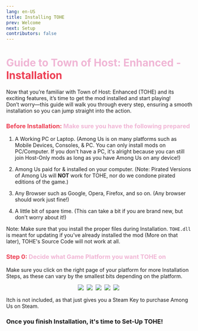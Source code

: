 ```yaml
---
lang: en-US
title: Installing TOHE
prev: Welcome
next: Setup
contributors: false
---
```


# <font color=#f0b6d5>Guide to Town of Host: Enhanced - <font color=#ed3d52>Installation</font></font>

Now that you’re familiar with Town of Host: Enhanced (TOHE) and its exciting features, it’s time to get the mod installed and start playing!<br>
Don’t worry—this guide will walk you through every step, ensuring a smooth installation so you can jump straight into the action.

### <font color=#f0b6d5><font color=#ed3d52>Before  Installation:</font> Make sure you have the following prepared</font>

1. A Working PC or Laptop. (Among Us is on many platforms such as Mobile Devices, Consoles, & PC. You can only install mods on PC/Computer. If you don't have a PC, it's alright because you can still join Host-Only mods as long as you have Among Us on any device!)

2. Among Us paid for & installed on your computer. (Note: Pirated Versions of Among Us will <b>NOT</b> work for TOHE, nor do we condone pirated editions of the game.)

3. Any Browser such as Google, Opera, Firefox, and so on. (Any browser should work just fine!)

4. A little bit of spare time. (This can take a bit if you are brand new, but don't worry about it!)

Note: Make sure that you install the proper files during Installation. `TOHE.dll` is meant for updating if you've already installed the mod (More on that later), TOHE's Source Code will not work at all.

### <font color=#f0b6d5><font color=#ed3d52>Step 0:</font> Decide what Game Platform you want TOHE on</font>

Make sure you click on the right page of your platform for more Installation Steps, as these can vary by the smallest bits depending on the platform.

<center>
<a href="/guides/install/Steam.html" target="_blank"><img src="https://img.shields.io/badge/Steam-E4405F?style=for-the-badge&logo=steam&logoColor=white&color=14356a"/></a>&nbsp; <a href="/guides/install/EpicGames.html" target="_blank"><img src="https://img.shields.io/badge/Epic%20Games-E4405F?style=for-the-badge&logo=epicgames&logoColor=white&color=313131"/></a>&nbsp; <a href="/guides/install/XboxApp.html" target="_blank"><img src="https://img.shields.io/badge/Xbox%20App-E4405F?style=for-the-badge&logo=x&logoColor=white&color=0e7a0d"/></a>&nbsp; <a href="/guides/install/Thunderstore.html" target="_blank"><img src="https://img.shields.io/badge/Thunderstore-E4405F?style=for-the-badge&logo=thunderstore&logoColor=black&color=23FFB0"/></a>&nbsp; <a href="/guides/install/ModManager.html" target="_blank"><img src="https://img.shields.io/badge/Mod%20Manager-E4405F?style=for-the-badge&logo=hackthebox&logoColor=white&color=3004fc"/></a>&nbsp;
</center>

Itch is not included, as that just gives you a Steam Key to purchase Among Us on Steam.

### Once you finish Installation, it's time to Set-Up TOHE!